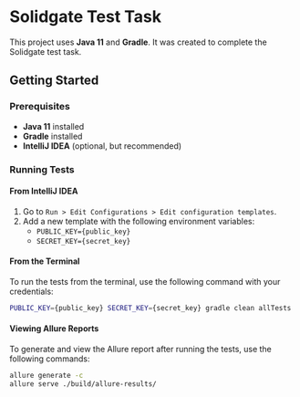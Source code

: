 # Solidgate Test Task

This project uses **Java 11** and **Gradle**. It was created to complete the Solidgate test task.

## Getting Started

### Prerequisites

- **Java 11** installed
- **Gradle** installed
- **IntelliJ IDEA** (optional, but recommended)

### Running Tests

#### From IntelliJ IDEA

1. Go to `Run > Edit Configurations > Edit configuration templates`.
2. Add a new template with the following environment variables:
    - `PUBLIC_KEY={public_key}`
    - `SECRET_KEY={secret_key}`

#### From the Terminal

To run the tests from the terminal, use the following command with your credentials:

```sh
PUBLIC_KEY={public_key} SECRET_KEY={secret_key} gradle clean allTests
```

#### Viewing Allure Reports

To generate and view the Allure report after running the tests, use the following commands:
```sh
allure generate -c
allure serve ./build/allure-results/
```